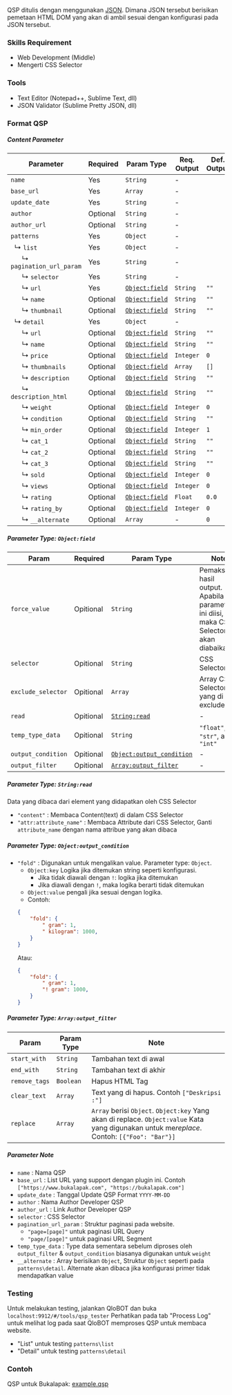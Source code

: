 
QSP ditulis dengan menggunakan [JSON](https://en.wikipedia.org/wiki/JSON "JSON - Wikipedia"). Dimana JSON tersebut berisikan pemetaan HTML DOM yang akan di ambil sesuai dengan konfigurasi pada JSON tersebut.


### Skills Requirement
- Web Development (Middle)
- Mengerti CSS Selector

### Tools
- Text Editor (Notepad++, Sublime Text, dll)
- JSON Validator (Sublime Pretty JSON, dll)


### Format QSP


##### Content Parameter

| Parameter                                          | Required | Param Type      | Req. Output | Def. Output |
|----------------------------------------------------|----------|-----------------|-------------|---------|
| `name`                                             | Yes      | `String`        | -           |         |
| `base_url`                                         | Yes      | `Array`         | -           |         |
| `update_date`                                      | Yes      | `String`        | -           |         |
| `author`                                           | Optional | `String`        | -           |         |
| `author_url`                                       | Optional | `String`        | -           |         |
| `patterns`                                         | Yes      | `Object`        | -           |         |
| &nbsp; &rdsh; `list`                               | Yes      | `Object`        | -           |         |
| &nbsp; &nbsp; &nbsp; &rdsh; `pagination_url_param` | Yes      | `String`        | -           |         |
| &nbsp; &nbsp; &nbsp; &rdsh; `selector`             | Yes      | `String`        | -           |         |
| &nbsp; &nbsp; &nbsp; &rdsh; `url`                  | Yes      | [`Object:field`](#parameter-type-object-field-)  | `String`    | `""`    |
| &nbsp; &nbsp; &nbsp; &rdsh; `name`                 | Optional | [`Object:field`](#parameter-type-object-field-)  | `String`    | `""`    |
| &nbsp; &nbsp; &nbsp; &rdsh; `thumbnail`            | Optional | [`Object:field`](#parameter-type-object-field-)  | `String`    | `""`    |
| &nbsp; &rdsh; `detail`                             | Yes      | `Object`        | -           |         |
| &nbsp; &nbsp; &nbsp; &rdsh; `url`                  | Optional | [`Object:field`](#parameter-type-object-field-)  | `String`    | `""`    |
| &nbsp; &nbsp; &nbsp; &rdsh; `name`                 | Optional | [`Object:field`](#parameter-type-object-field-)  | `String`    | `""`    |
| &nbsp; &nbsp; &nbsp; &rdsh; `price`                | Optional | [`Object:field`](#parameter-type-object-field-)  | `Integer`   | `0`     |
| &nbsp; &nbsp; &nbsp; &rdsh; `thumbnails`           | Optional | [`Object:field`](#parameter-type-object-field-)  | `Array`     | `[]`    |
| &nbsp; &nbsp; &nbsp; &rdsh; `description`          | Optional | [`Object:field`](#parameter-type-object-field-)  | `String`    | `""`    |
| &nbsp; &nbsp; &nbsp; &rdsh; `description_html`     | Optional | [`Object:field`](#parameter-type-object-field-)  | `String`    | `""`    |
| &nbsp; &nbsp; &nbsp; &rdsh; `weight`               | Optional | [`Object:field`](#parameter-type-object-field-)  | `Integer`   | `0`     |
| &nbsp; &nbsp; &nbsp; &rdsh; `condition`            | Optional | [`Object:field`](#parameter-type-object-field-)  | `String`    | `""`    |
| &nbsp; &nbsp; &nbsp; &rdsh; `min_order`            | Optional | [`Object:field`](#parameter-type-object-field-)  | `Integer`   | `1`     |
| &nbsp; &nbsp; &nbsp; &rdsh; `cat_1`                | Optional | [`Object:field`](#parameter-type-object-field-)  | `String`    | `""`    |
| &nbsp; &nbsp; &nbsp; &rdsh; `cat_2`                | Optional | [`Object:field`](#parameter-type-object-field-)  | `String`    | `""`    |
| &nbsp; &nbsp; &nbsp; &rdsh; `cat_3`                | Optional | [`Object:field`](#parameter-type-object-field-)  | `String`    | `""`    |
| &nbsp; &nbsp; &nbsp; &rdsh; `sold`                 | Optional | [`Object:field`](#parameter-type-object-field-)  | `Integer`   | `0`     |
| &nbsp; &nbsp; &nbsp; &rdsh; `views`                | Optional | [`Object:field`](#parameter-type-object-field-)  | `Integer`   | `0`     |
| &nbsp; &nbsp; &nbsp; &rdsh; `rating`               | Optional | [`Object:field`](#parameter-type-object-field-)  | `Float`     | `0.0`   |
| &nbsp; &nbsp; &nbsp; &rdsh; `rating_by`            | Optional | [`Object:field`](#parameter-type-object-field-)  | `Integer`   | `0`     |
| &nbsp; &nbsp; &nbsp; &rdsh; `__alternate`          | Optional | `Array`         | -           | `0`     |


##### Parameter Type: `Object:field`

| Param                                 | Required  | Param Type               | Note |
|---------------------------------------|-----------|---------------------------|------|
| `force_value`                         | Opitional | `String`                  | Pemaksaam hasil output. Apabila parameter ini diisi, maka CSS Selector akan diabaikan |
| `selector`                            | Opitional | `String`                  | CSS Selector |
| `exclude_selector`                    | Opitional | `Array`                   | Array CSS Selector yang di exclude |
| `read`                                | Opitional | [`String:read`](#parameter-type-string-read-)             | - |
| `temp_type_data`                      | Opitional | `String`                  | `"float"`, `"str"`, atau `"int"` |
| `output_condition`                    | Opitional | [`Object:output_condition`](#parameter-type-object-output_condition-) | - |
| `output_filter`                       | Opitional | [`Array:output_filter`](#parameter-type-array-output_filter-)     | - |

##### Parameter Type: `String:read`

Data yang dibaca dari element yang didapatkan oleh CSS Selector

- `"content"` : Membaca Content(text) di dalam CSS Selector
- `"attr:attribute_name"` : Membaca Attribute dari CSS Selector, Ganti `attribute_name` dengan nama attribue yang akan dibaca

##### Parameter Type: `Object:output_condition`

- `"fold"` : Digunakan untuk mengalikan value. Parameter type: `Object`. 
    - `Object:key` Logika jika ditemukan string seperti konfigurasi. 
        - Jika tidak diawali dengan `!`: logika jika ditemukan
        - Jika diawali dengan `!`, maka logika berarti tidak ditemukan
    - `Object:value` pengali jika sesuai dengan logika.
    - Contoh:
    ```JSON
    {
        "fold": {
            " gram": 1,
            " kilogram": 1000,
        }
    }
    ```
    Atau:
    ```JSON
    {
        "fold": {
            " gram": 1,
            "! gram": 1000,
        }
    }
    ```


##### Parameter Type: `Array:output_filter`

| Param                                 | Param Type     | Note |
|---------------------------------------|-------------------|------|
|`start_with`                           | `String`            | Tambahan text di awal 
|`end_with`                             | `String`            | Tambahan text di akhir
|`remove_tags`                          | `Boolean`           | Hapus HTML Tag
|`clear_text`                           | `Array`             | Text yang di hapus. Contoh `["Deskripsi :"]`
|`replace`                              | `Array`             | `Array` berisi `Object`. `Object:key` Yang akan di replace. `Object:value` Kata yang digunakan untuk me*replace*. Contoh: `[{"Foo": "Bar"}]`



##### Parameter Note

- `name` : Nama QSP
- `base_url` : List URL yang support dengan plugin ini. Contoh `["https://www.bukalapak.com", "https://bukalapak.com"]`
- `update_date` : Tanggal Update QSP Format `YYYY-MM-DD`
- `author` : Nama Author Developer QSP
- `author_url` : Link Author Developer QSP
- `selector` : CSS Selector
- `pagination_url_param` : Struktur paginasi pada website. 
    - `"page=[page]"` untuk paginasi URL Query
    - `"page/[page]"` untuk paginasi URL Segment
- `temp_type_data` : Type data sementara sebelum diproses oleh `output_filter` & `output_condition` biasanya digunakan untuk `weight`
- `__alternate` : Array berisikan `Object`, Struktur `Object` seperti pada `patterns\detail`. Alternate akan dibaca jika konfigurasi primer tidak mendapatkan value


### Testing

Untuk melakukan testing, jalankan QloBOT dan buka `localhost:9912/#/tools/qsp_tester` Perhatikan pada tab "Process Log" untuk melihat log pada saat QloBOT memproses QSP untuk membaca website. 

- "List" untuk testing `patterns\list`
- "Detail" untuk testing `patterns\detail`


### Contoh
QSP untuk Bukalapak: [example.qsp](example.qsp)